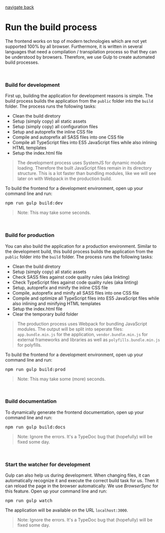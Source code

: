 [navigate back](./../SETUP.md)

# Run the build process

The frontend works on top of modern technologies which are not yet supported 100% by all browser. Furthermore, it is written in several languages that need a compilation / transpilation process so that they can be understood by browsers. Therefore, we use Gulp to create automated build processes.

<br>

### Build for development

First up, building the application for development reasons is simple. The build process builds the application from the `public` folder into the `build` folder. The process runs the following tasks:

- Clean the build diretory
- Setup (simply copy) all static assets
- Setup (simply copy) all configuration files
- Setup and autoprefix the inline CSS file
- Compile and autoprefix all SASS files into one CSS file
- Compile all TypeScript files into ES5 JavaScript files while also inlining HTML templates
- Setup the index.html file

> The development process uses SystemJS for dynamic module loading. Therefore the built JavaScript files remain in its directory structure. This is a lot faster than bundling modules, like we will see later on with Webpack in the production build.

To build the frontend for a development environment, open up your command line and run:

<pre>
npm run gulp build:dev
</pre>

> Note: This may take some seconds.

<br>

### Build for production

You can also build the application for a production environment. Similar to the development build, this build process builds the application from the `public` folder into the `build` folder. The process runs the following tasks:

- Clean the build diretory
- Setup (simply copy) all static assets
- Check SASS files against code quality rules (aka linkting)
- Check TypeScript files against code quality rules (aka linting)
- Setup, autoprefix and minify the inline CSS file
- Compile, autoprefix and minify all SASS files into one CSS file
- Compile and optimize all TypeScript files into ES5 JavaScript files while also inlining and minifying HTML templates
- Setup the index.html file
- Clear the temporary build folder

> The production process uses Webpack for bundling JavaScript modules. The output will be split into seperate files: `app.bundle.min.js` for the application, `vendor.bundle.min.js` for external frameworks and libraries as well as `polyfills.bundle.min.js` for polyfills.

To build the frontend for a development environment, open up your command line and run:

<pre>
npm run gulp build:prod
</pre>

> Note: This may take some (more) seconds.

<br>

### Build documentation

To dynamically generate the frontend documentation, open up your command line and run:

<pre>
npm run gulp build:docs
</pre>

> Note: Ignore the errors. It's a TypeDoc bug that (hopefully) will be fixed some day.

<br>

### Start the watcher for development

Gulp can also help us during development. When changing files, it can automatically recognize it and execute the correct build task for us. Then it can reload the page in the browser automatically. We use *BrowserSync* for this feature. Open up your command line and run:

<pre>
npm run gulp watch
</pre>

The application will be available on the URL `localhost:3000`.

> Note: Ignore the errors. It's a TypeDoc bug that (hopefully) will be fixed some day.

